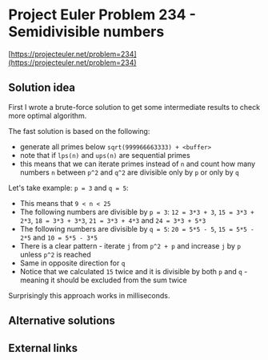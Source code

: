 # Project Euler Problem 234 - Semidivisible numbers

[https://projecteuler.net/problem=234](https://projecteuler.net/problem=234)

## Solution idea

First I wrote a brute-force solution to get some intermediate results to check more optimal algorithm.

The fast solution is based on the following:
- generate all primes below `sqrt(999966663333) + <buffer>`
- note that if `lps(n)` and `ups(n)` are sequential primes
- this means that we can iterate primes instead of `n` and count how many numbers `n` between `p^2` and `q^2` are divisible only by `p` or only by `q`

Let's take example: `p = 3` and `q = 5`:
- This means that `9 < n < 25`
- The following numbers are divisible by `p = 3`: `12 = 3*3 + 3`, `15 = 3*3 + 2*3`, `18 = 3*3 + 3*3`, `21 = 3*3 + 4*3` and `24 = 3*3 + 5*3`
- The following numbers are divisible by `q = 5`: `20 = 5*5 - 5`, `15 = 5*5 - 2*5` and `10 = 5*5 - 3*5`
- There is a clear pattern - iterate `j` from `p^2 + p` and increase `j` by `p` unless `p^2` is reached
- Same in opposite direction for `q`
- Notice that we calculated `15` twice and it is divisible by both `p` and `q` - meaning it should be excluded from the sum twice

Surprisingly this approach works in milliseconds.

## Alternative solutions

## External links

